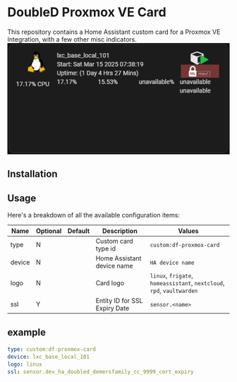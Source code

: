 # DoubleD Proxmox VE Card
This repository contains a Home Assistant custom card for a Proxmox VE Integration, with a few other misc indicators. 
![Default](card.png)

## Installation

## Usage

Here's a breakdown of all the available configuration items:

| Name          | Optional	| Default	  | Description                            | Values
|---------------|-----------|-----------|----------------------------------------|----------------------------------------------------------------------
| type          | N         |           | Custom card type id                    | `custom:df-proxmox-card`
| device        | N         |           | Home Assistant device name             | `HA device name`
| logo          | N         |           | Card logo                              | `linux`, `frigate`, `homeassistant`, `nextcloud`, `rpd`, `vaultwarden`        
| ssl           | Y         |           | Entity ID for SSL Expiry Date          | `sensor.<name>`

## example
```yaml
type: custom:df-proxmox-card
device: lxc_base_local_101
logo: linux
ssl: sensor.dev_ha_doubled_demersfamily_cc_9999_cert_expiry
```
